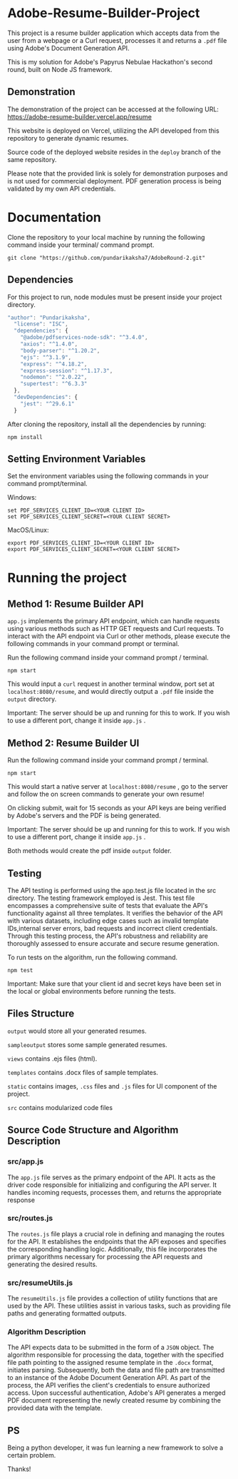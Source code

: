 # Adobe-Resume-Builder-Project
This project is a resume builder application which accepts data from the user from a webpage or a Curl request, processes it and returns a ```.pdf``` file using Adobe's Document Generation API.

This is my solution for Adobe's Papyrus Nebulae Hackathon's second round, built on Node JS framework. 



## Demonstration

The demonstration of the project can be accessed at the following URL: https://adobe-resume-builder.vercel.app/resume

This website is deployed on Vercel, utilizing the API developed from this repository to generate dynamic resumes.

Source code of the deployed website resides in the ```deploy``` branch of the same repository.

Please note that the provided link is solely for demonstration purposes and is not used for commercial deployment. PDF generation process is being validated by my own API credentials.




# Documentation

Clone the repository to your local machine by running the following command inside your terminal/ command prompt.

```shell
git clone "https://github.com/pundarikaksha7/AdobeRound-2.git"
```



## Dependencies

For this project to run, node modules must be present inside your project directory.
```javascript
"author": "Pundarikaksha",
  "license": "ISC",
  "dependencies": {
    "@adobe/pdfservices-node-sdk": "^3.4.0",
    "axios": "^1.4.0",
    "body-parser": "^1.20.2",
    "ejs": "^3.1.9",
    "express": "^4.18.2",
    "express-session": "^1.17.3",
    "nodemon": "^2.0.22",
    "supertest": "^6.3.3"
  },
  "devDependencies": {
    "jest": "^29.6.1"
  }
```

After cloning the repository, install all the dependencies by running:

```shell
npm install
```



## Setting Environment Variables

Set the environment variables using the following commands in your command prompt/terminal.

Windows:

```shell
set PDF_SERVICES_CLIENT_ID=<YOUR CLIENT ID>
set PDF_SERVICES_CLIENT_SECRET=<YOUR CLIENT SECRET>
```

MacOS/Linux:

```shell
export PDF_SERVICES_CLIENT_ID=<YOUR CLIENT ID>
export PDF_SERVICES_CLIENT_SECRET=<YOUR CLIENT SECRET>
```



# Running the project

## Method 1: Resume Builder API

```app.js``` implements the primary API endpoint, which can handle requests using various methods such as HTTP GET requests and Curl requests. To interact with the API endpoint via Curl or other methods, please execute the following commands in your command prompt or terminal.

Run the following command inside your command prompt / terminal.

```shell
npm start
```

This would input a ```curl``` request in another terminal window, port set at ```localhost:8080/resume```, and would directly output a ```.pdf``` file inside the ```output``` directory.

Important: The server should be up and running for this to work. If you wish to use a different port, change it inside ```app.js``` .

## Method 2: Resume Builder UI

Run the following command inside your command prompt / terminal.

```shell
npm start
```

This would start a native server at ```localhost:8080/resume``` , go to the server and follow the on screen commands to generate your own resume!

On clicking submit, wait for 15 seconds as your API keys are being verified by Adobe's servers and the PDF is being generated.

Important: The server should be up and running for this to work. If you wish to use a different port, change it inside ```app.js``` .

Both methods would create the pdf inside `output` folder.



## Testing

The API testing is performed using the app.test.js file located in the src directory. The testing framework employed is Jest. This test file encompasses a comprehensive suite of tests that evaluate the API's functionality against all three templates. It verifies the behavior of the API with various datasets, including edge cases such as invalid template IDs,internal server errors, bad requests and incorrect client credentials. Through this testing process, the API's robustness and reliability are thoroughly assessed to ensure accurate and secure resume generation.

To run tests on the algorithm, run the following command.

```shell
npm test
```



Important: Make sure that your client id and secret keys have been set in the local or global environments before running the tests.



## Files Structure

```output``` would store all your generated resumes.

```sampleoutput``` stores some sample generated resumes.

```views``` contains .ejs files (html).

```templates``` contains .docx files of sample templates.

```static``` contains images, ```.css``` files and ```.js``` files for UI component of the project.

```src``` contains modularized code files



## Source Code Structure and Algorithm Description

### src/app.js

The ```app.js``` file serves as the primary endpoint of the API. It acts as the driver code responsible for initializing and configuring the API server. It handles incoming requests, processes them, and returns the appropriate response

### src/routes.js

The ```routes.js``` file plays a crucial role in defining and managing the routes for the API. It establishes the endpoints that the API exposes and specifies the corresponding handling logic. Additionally, this file incorporates the primary algorithms necessary for processing the API requests and generating the desired results.

### src/resumeUtils.js

The ```resumeUtils.js``` file provides a collection of utility functions that are used by the API. These utilities assist in various tasks, such as providing file paths and generating formatted outputs.


### Algorithm Description

The API expects data to be submitted in the form of a ```JSON``` object. The algorithm responsible for processing the data, together with the specified file path pointing to the assigned resume template in the ```.docx``` format, initiates parsing. Subsequently, both the data and file path are transmitted to an instance of the Adobe Document Generation API. As part of the process, the API verifies the client's credentials to ensure authorized access. Upon successful authentication, Adobe's API generates a merged PDF document representing the newly created resume by combining the provided data with the template.
    

## PS
Being a python developer, it was fun learning a new framework to solve a certain problem.

Thanks!


